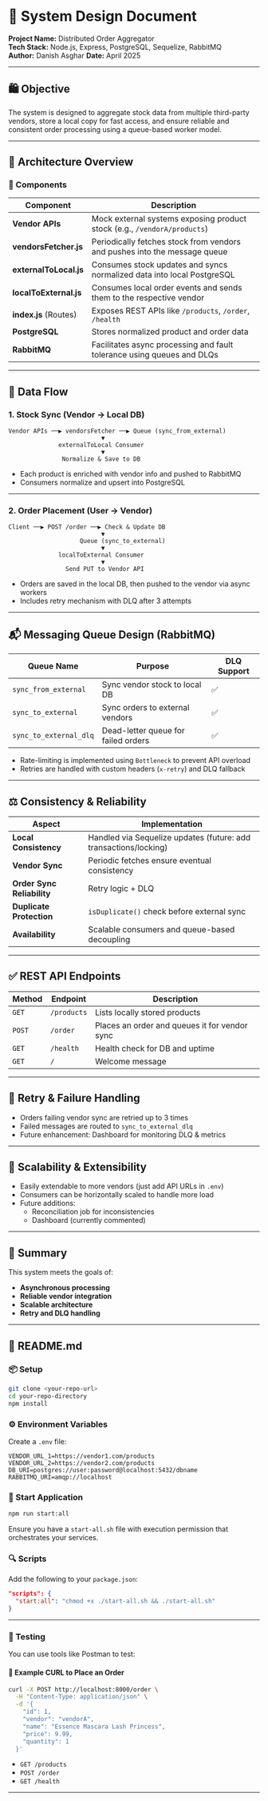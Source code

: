 # 📄 System Design Document

**Project Name:** Distributed Order Aggregator\
**Tech Stack:** Node.js, Express, PostgreSQL, Sequelize, RabbitMQ\
**Author:** Danish Asghar
**Date:** April 2025

---

## 🛍️ Objective

The system is designed to aggregate stock data from multiple third-party vendors, store a local copy for fast access, and ensure reliable and consistent order processing using a queue-based worker model.

---

## 🏧 Architecture Overview

### 🔧 Components

| Component              | Description                                                               |
| ---------------------- | ------------------------------------------------------------------------- |
| **Vendor APIs**        | Mock external systems exposing product stock (e.g., `/vendorA/products`)  |
| **vendorsFetcher.js**  | Periodically fetches stock from vendors and pushes into the message queue |
| **externalToLocal.js** | Consumes stock updates and syncs normalized data into local PostgreSQL    |
| **localToExternal.js** | Consumes local order events and sends them to the respective vendor       |
| **index.js** (Routes)  | Exposes REST APIs like `/products`, `/order`, `/health`                   |
| **PostgreSQL**         | Stores normalized product and order data                                  |
| **RabbitMQ**           | Facilitates async processing and fault tolerance using queues and DLQs    |

---

## 🔄 Data Flow

### 1. **Stock Sync (Vendor → Local DB)**

```
Vendor APIs ──▶ vendorsFetcher ──▶ Queue (sync_from_external)
                          ▼
              externalToLocal Consumer
                          ▼
               Normalize & Save to DB
```

- Each product is enriched with vendor info and pushed to RabbitMQ
- Consumers normalize and upsert into PostgreSQL

---

### 2. **Order Placement (User → Vendor)**

```
Client ──▶ POST /order ──▶ Check & Update DB
                          ▼
                    Queue (sync_to_external)
                          ▼
              localToExternal Consumer
                          ▼
                Send PUT to Vendor API
```

- Orders are saved in the local DB, then pushed to the vendor via async workers
- Includes retry mechanism with DLQ after 3 attempts

---

## 📬 Messaging Queue Design (RabbitMQ)

| Queue Name             | Purpose                             | DLQ Support |
| ---------------------- | ----------------------------------- | ----------- |
| `sync_from_external`   | Sync vendor stock to local DB       | ✅           |
| `sync_to_external`     | Sync orders to external vendors     | ✅           |
| `sync_to_external_dlq` | Dead-letter queue for failed orders | ✅           |

- Rate-limiting is implemented using `Bottleneck` to prevent API overload
- Retries are handled with custom headers (`x-retry`) and DLQ fallback

---

## ⚖️ Consistency & Reliability

| Aspect                     | Implementation                                                   |
| -------------------------- | ---------------------------------------------------------------- |
| **Local Consistency**      | Handled via Sequelize updates (future: add transactions/locking) |
| **Vendor Sync**            | Periodic fetches ensure eventual consistency                     |
| **Order Sync Reliability** | Retry logic + DLQ                                                |
| **Duplicate Protection**   | `isDuplicate()` check before external sync                       |
| **Availability**           | Scalable consumers and queue-based decoupling                    |

---

## ✅ REST API Endpoints

| Method | Endpoint    | Description                                   |
| ------ | ----------- | --------------------------------------------- |
| `GET`  | `/products` | Lists locally stored products                 |
| `POST` | `/order`    | Places an order and queues it for vendor sync |
| `GET`  | `/health`   | Health check for DB and uptime                |
| `GET`  | `/`         | Welcome message                               |

---

## 🧪 Retry & Failure Handling

- Orders failing vendor sync are retried up to 3 times
- Failed messages are routed to `sync_to_external_dlq`
- Future enhancement: Dashboard for monitoring DLQ & metrics

---

## 🧱 Scalability & Extensibility

- Easily extendable to more vendors (just add API URLs in `.env`)
- Consumers can be horizontally scaled to handle more load
- Future additions:
  - Reconciliation job for inconsistencies
  - Dashboard (currently commented)

---

## 🔺 Summary

This system meets the goals of:

- **Asynchronous processing**
- **Reliable vendor integration**
- **Scalable architecture**
- **Retry and DLQ handling**

---

## 📘 README.md

### 📦 Setup

```bash
git clone <your-repo-url>
cd your-repo-directory
npm install
```

### ⚙️ Environment Variables

Create a `.env` file:

```
VENDOR_URL_1=https://vendor1.com/products
VENDOR_URL_2=https://vendor2.com/products
DB_URI=postgres://user:password@localhost:5432/dbname
RABBITMQ_URI=amqp://localhost
```

### 🚀 Start Application

```bash
npm run start:all
```

Ensure you have a `start-all.sh` file with execution permission that orchestrates your services.

### 🔍 Scripts

Add the following to your `package.json`:

```json
"scripts": {
  "start:all": "chmod +x ./start-all.sh && ./start-all.sh"
}
```

---

### 🧪 Testing

You can use tools like Postman to test:

#### 🧾 Example CURL to Place an Order

```bash
curl -X POST http://localhost:8000/order \
  -H "Content-Type: application/json" \
  -d '{
    "id": 1,
    "vendor": "vendorA",
    "name": "Essence Mascara Lash Princess",
    "price": 9.99,
    "quantity": 1
  }'
```



- `GET /products`
- `POST /order`
- `GET /health`

---
